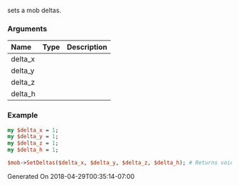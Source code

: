 sets a mob deltas.
### Arguments
**Name**|**Type**|**Description**
:---|:---|:---
delta_x||
delta_y||
delta_z||
delta_h||

### Example

```perl
my $delta_x = 1;
my $delta_y = 1;
my $delta_z = 1;
my $delta_h = 1;

$mob->SetDeltas($delta_x, $delta_y, $delta_z, $delta_h); # Returns void
```


Generated On 2018-04-29T00:35:14-07:00